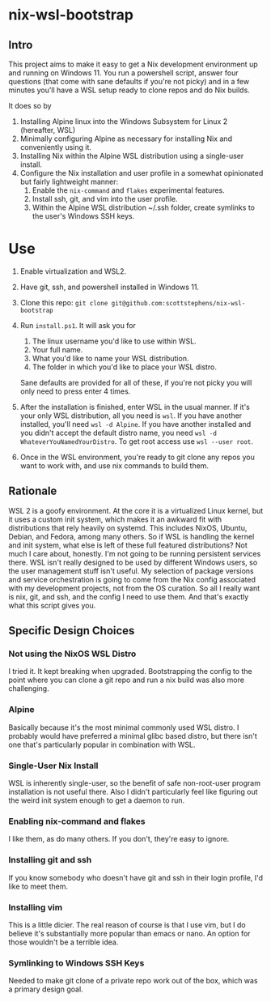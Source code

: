 # nix-wsl-bootstrap

## Intro

This project aims to make it easy to get a Nix development environment up and running on Windows 11. You run a powershell script, answer four questions (that come with sane defaults if you're not picky) and in a few minutes you'll have a WSL setup ready to clone repos and do Nix builds.

It does so by
1. Installing Alpine linux into the Windows Subsystem for Linux 2 (hereafter, WSL)
2. Minimally configuring Alpine as necessary for installing Nix and conveniently using it.
3. Installing Nix within the Alpine WSL distribution using a single-user install.
4. Configure the Nix installation and user profile in a somewhat opinionated but fairly lightweight manner:
   1. Enable the `nix-command` and `flakes` experimental features.
   2. Install ssh, git, and vim into the user profile.
   3. Within the Alpine WSL distribution ~/.ssh folder, create symlinks to the user's Windows SSH keys.

# Use

1. Enable virtualization and WSL2.

2. Have git, ssh, and powershell installed in Windows 11.

3. Clone this repo: `git clone git@github.com:scottstephens/nix-wsl-bootstrap`

4. Run `install.ps1`. It will ask you for
   1. The linux username you'd like to use within WSL.
   2. Your full name.
   3. What you'd like to name your WSL distribution.
   4. The folder in which you'd like to place your WSL distro.
   
   Sane defaults are provided for all of these, if you're not picky you will only need to press enter 4 times.

5. After the installation is finished, enter WSL in the usual manner. If it's your only WSL distribution, all you need is `wsl`. If you have another installed, you'll need `wsl -d Alpine`. If you have another installed and you didn't accept the default distro name, you need `wsl -d WhateverYouNamedYourDistro`. To get root access use `wsl --user root`.

6. Once in the WSL environment, you're ready to git clone any repos you want to work with, and use nix commands to build them.

## Rationale

WSL 2 is a goofy environment. At the core it is a virtualized Linux kernel, but it uses a custom init system, which makes it an awkward fit with distributions that rely heavily on systemd. This includes NixOS, Ubuntu, Debian, and Fedora, among many others. So if WSL is handling the kernel and init system, what else is left of these full featured distributions? Not much I care about, honestly. I'm not going to be running persistent services there. WSL isn't really designed to be used by different Windows users, so the user management stuff isn't useful. My selection of package versions and service orchestration is going to come from the Nix config associated with my development projects, not from the OS curation. So all I really want is nix, git, and ssh, and the config I need to use them. And that's exactly what this script gives you.

## Specific Design Choices

### Not using the NixOS WSL Distro

I tried it. It kept breaking when upgraded. Bootstrapping the config to the point where you can clone a git repo and run a nix build was also more challenging.

### Alpine

Basically because it's the most minimal commonly used WSL distro. I probably would have preferred a minimal glibc based distro, but there isn't one that's particularly popular in combination with WSL.

### Single-User Nix Install

WSL is inherently single-user, so the benefit of safe non-root-user program installation is not useful there. Also I didn't particularly feel like figuring out the weird init system enough to get a daemon to run.

### Enabling nix-command and flakes

I like them, as do many others. If you don't, they're easy to ignore.

### Installing git and ssh

If you know somebody who doesn't have git and ssh in their login profile, I'd like to meet them.

### Installing vim

This is a little dicier. The real reason of course is that I use vim, but I do believe it's substantially more popular than emacs or nano. An option for those wouldn't be a terrible idea.

### Symlinking to Windows SSH Keys

Needed to make git clone of a private repo work out of the box, which was a primary design goal.